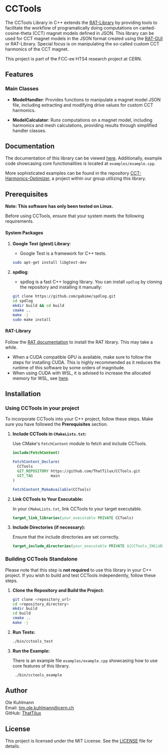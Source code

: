 # CCTools

The CCTools Library in C++ extends the [RAT-Library](https://gitlab.com/Project-Rat) by providing tools to facilitate the workflow of programatically doing computations on canted-cosine-theta (CCT) magnet models defined in JSON. 
This library can be used for CCT magnet models in the JSON format created using the [RAT-GUI](https://rat-gui.com/index.html) or RAT-Library.
Special focus is on manipulating the so-called custom CCT harmonics of the CCT magnet.

This project is part of the FCC-ee HTS4 research project at CERN.

## Features

### Main Classes

- **ModelHandler**: Provides functions to manipulate a magnet model JSON file, including extracting and modifying drive values for custom CCT harmonics.

- **ModelCalculator**: Runs computations on a magnet model, including harmonics and mesh calculations, providing results through simplified handler classes.

## Documentation
The documentation of this library can be viewed [here](https://thattilux.github.io/CCTools/).
Additionally, example code showcasing core functionalities is located at `examples/example.cpp`.

More sophisticated examples can be found in the repository [CCT-Harmonics-Optimizer](https://github.com/ThatTilux/CCT-Harmonics-Optimizer), a project within our group utilizing this library. 

## Prerequisites
**Note: This software has only been tested on Linux.**

Before using CCTools, ensure that your system meets the following requirements.

#### System Packages

1. **Google Test (gtest) Library**:
   - Google Test is a framework for C++ tests.
   ```sh
   sudo apt-get install libgtest-dev
   ```

2. **spdlog**:
   - spdlog is a fast C++ logging library.
   You can install `spdlog` by cloning the repository and installing it manually:
   ```sh
   git clone https://github.com/gabime/spdlog.git
   cd spdlog
   mkdir build && cd build
   cmake ..
   make -j
   sudo make install
   ```

#### RAT-Library
Follow the [RAT documentation](https://gitlab.com/Project-Rat/rat-documentation) to install the RAT library. This may take a while.
- When a CUDA compatible GPU is available, make sure to follow the steps for installing CUDA. This is highly recommended as it reduces the runtime of this software by some orders of magnitude.
- When using CUDA with WSL, it is advised to increase the allocated memory for WSL, see [here](https://geronimo-bergk.medium.com/optimizing-wsl2-performance-setting-memory-and-cpu-allocation-on-windows-513eba7b6086).


## Installation
### Using CCTools in your project

To incorporate CCTools into your C++ project, follow these steps. Make sure you have followed the **Prerequisites** section.

1. **Include CCTools in `CMakeLists.txt`:**

   Use CMake's `FetchContent` module to fetch and include CCTools.

   ```cmake
   include(FetchContent)

   FetchContent_Declare(
     CCTools
     GIT_REPOSITORY https://github.com/ThatTilux/CCTools.git
     GIT_TAG        main
   )

   FetchContent_MakeAvailable(CCTools)
   ```

2. **Link CCTools to Your Executable:**

   In your `CMakeLists.txt`, link CCTools to your target executable.

   ```cmake
   target_link_libraries(your_executable PRIVATE CCTools)
   ```

3. **Include Directories (if necessary):**

   Ensure that the include directories are set correctly.

   ```cmake
   target_include_directories(your_executable PRIVATE ${CCTools_INCLUDE_DIRS})
   ```


### Building CCTools Standalone

Please note that this step is  **not required** to use this library in your C++ project. If you wish to build and test CCTools independently, follow these steps.

1. **Clone the Repository and Build the Project:**
    ```sh
    git clone <repository_url>
    cd <repository_directory>
    mkdir build
    cd build
    cmake ..
    make -j
    ```

2. **Run Tests:**
    ```sh
    ./bin/cctools_test
    ```

3. **Run the Example:**

   There is an example file `examples/example.cpp` showcasing how to use core features of this library.
   ```sh
    ./bin/cctools_example
    ```

## Author

Ole Kuhlmann  
Email: [tim.ole.kuhlmann@cern.ch](mailto:tim.ole.kuhlmann@cern.ch)  
GitHub: [ThatTilux](https://github.com/ThatTilux)

## License

This project is licensed under the MIT License. See the [LICENSE](LICENSE) file for details.
